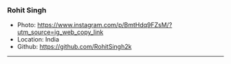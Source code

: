 ### Rohit Singh
- Photo: https://www.instagram.com/p/BmtHdq9FZsM/?utm_source=ig_web_copy_link
- Location: India
- Github: https://github.com/RohitSingh2k
***
